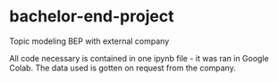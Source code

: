 # bachelor-end-project
Topic modeling BEP with external company

All code necessary is contained in one ipynb file - it was ran in Google Colab. The data used is gotten on request from the company. 
